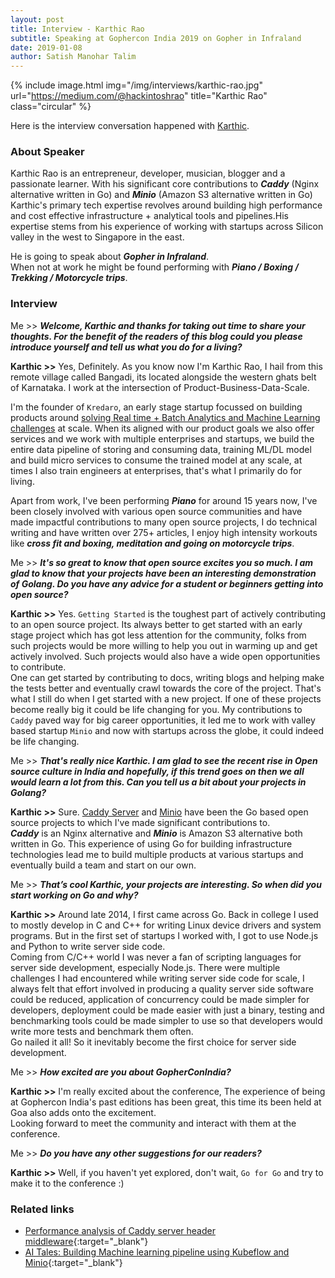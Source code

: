 ```yaml
---
layout: post
title: Interview - Karthic Rao
subtitle: Speaking at Gophercon India 2019 on Gopher in Infraland
date: 2019-01-08
author: Satish Manohar Talim
---
```


{% include image.html
           img="/img/interviews/karthic-rao.jpg"
           url="https://medium.com/@hackintoshrao"
           title="Karthic Rao"
           class="circular"
           %}

Here is the interview conversation happened with [Karthic](https://medium.com/@hackintoshrao).

### About Speaker

Karthic Rao is an entrepreneur, developer, musician, blogger and a passionate learner. With his significant core contributions to <b><i>Caddy</i></b> (Nginx alternative written in Go) and <b><i>Minio</i></b> (Amazon S3 alternative written in Go) Karthic's primary tech expertise revolves around building high performance and cost effective infrastructure + analytical tools and pipelines.His expertise stems from his experience of working with startups across Silicon valley in the west to Singapore in the east.

He is going to speak about <b><i>Gopher in Infraland</i></b>.<br>
When not at work he might be found performing with <b><i>Piano / Boxing / Trekking / Motorcycle trips</i></b>.

### Interview

Me >> <b><i>Welcome, Karthic and thanks for taking out time to share your thoughts.
For the benefit of the readers of this blog could you please introduce yourself and tell us what you do for a living?</i></b>

<b>Karthic >></b> Yes, Definitely. As you know now I'm Karthic Rao, I hail from this remote village called Bangadi, its located alongside the western ghats belt of Karnataka. I work at the intersection of Product-Business-Data-Scale.

I'm the founder of `Kredaro`, an early stage startup focussed on building products around <u>solving Real time + Batch Analytics and Machine Learning challenges</u> at scale. When its aligned with our product goals we also offer services and we work with multiple enterprises and startups, we build the entire data pipeline of storing and consuming data, training ML/DL model and build micro services to consume the trained model at any scale, at times I also train engineers at enterprises, that's what I primarily do for living. 

Apart from work, I've been performing <b><i>Piano</i></b> for around 15 years now, I've been closely involved with various open source communities and have made impactful contributions to many open source projects, I do technical writing and have written over 275+ articles, I enjoy high intensity workouts like <b><i>cross fit and boxing, meditation and going on motorcycle trips</i></b>.

Me >> <b><i>It's so great to know that open source excites you so much. I am glad to know that your projects have been an interesting demonstration of Golang. Do you have any advice for a student or beginners getting into open source?</i></b>

<b>Karthic >></b> Yes. `Getting Started` is the toughest part of actively contributing to an open source project. Its always better to get started with an early stage project which has got less attention for the community, folks from such projects would be more willing to help you out in warming up and get actively involved. Such projects would also have a wide open opportunities to contribute.<br>
One can get started by contributing to docs, writing blogs and helping make the tests better and eventually crawl towards the core of the project. That's what I still do when I get started with a new project. If one of these projects become really big it could be life changing for you. My contributions to `Caddy` paved way for big career opportunities, it led me to work with valley based startup `Minio` and now with startups across the globe, it could indeed be life changing.

Me >> <b><i>That's really nice Karthic. I am glad to see the recent rise in Open source culture in India and hopefully, if this trend goes on then we all would learn a lot from this. Can you tell us a bit about your projects in Golang?</i></b>

<b>Karthic >></b> Sure. [Caddy Server](https://caddyserver.com) and [Minio](www.minio.io) have been the Go based open source projects to which I've made significant contributions to.<br>
<b><i>Caddy</i></b> is an Nginx alternative and <b><i>Minio</i></b> is Amazon S3 alternative both written in Go. This experience of using Go for building infrastructure technologies lead me to build multiple products at various startups and eventually build a team and start on our own. 

Me >> <b><i>That’s cool Karthic, your projects are interesting. So when did you start working on Go and why?</i></b>

<b>Karthic >></b> Around late 2014, I first came across Go. Back in college I used to mostly develop in C and C++ for writing Linux device drivers and system programs. But in the first set of startups I worked with, I got to use Node.js and Python to write server side code.<br>
Coming from C/C++ world I was never a fan of scripting languages for server side development, especially Node.js. There were multiple challenges I had encountered while writing server side code for scale, I always felt that effort involved in producing a quality server side software could be reduced, application of concurrency could be made simpler for developers, deployment could be made easier with just a binary,  testing and benchmarking tools could be made simpler to use so that developers would write more tests and benchmark them often.<br>
Go nailed it all! So it inevitably become the first choice for server side development. 

Me >> <b><i>How excited are you about GopherConIndia?</i></b>

<b>Karthic >></b> I'm really excited about the conference, The experience of being at Gophercon India's past editions has been great, this time its been held at Goa also adds onto the excitement.<br>
Looking forward to meet the community and interact with them at the conference. 

Me >> <b><i>Do you have any other suggestions for our readers?</i></b>

<b>Karthic >></b> Well, if you haven't yet explored, don't wait, `Go for Go` and try to make it to the conference :)

### Related links

- [Performance analysis of Caddy server header middleware](https://medium.com/@hackintoshrao/performance-analysis-of-caddy-server-header-middleware-3d432523040a){:target="_blank"}
- [AI Tales: Building Machine learning pipeline using Kubeflow and Minio](https://medium.com/kredaro-engineering/ai-tales-building-machine-learning-pipeline-using-kubeflow-and-minio-4b88da30437b){:target="_blank"}
